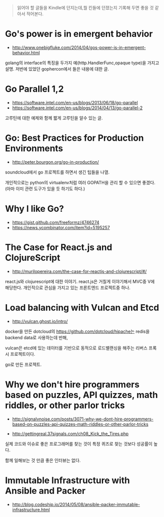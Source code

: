<!-- Title: Send-to-kindle 2014-05 -->
<!-- Created: 2014-05-10 -->
<!-- Updated: 2014-05-20 -->
<!-- Tags: send-to-kindle,golang,concurrency,coding,http -->


> 읽어야 할 글들을 Kindle에 던지는데,뭘 킨들에 던졌는지 기록해 두면 좋을 것 같아서 적어본다.

# Go's power is in emergent behavior

- http://www.onebigfluke.com/2014/04/gos-power-is-in-emergent-behavior.html

golang의 interface의 특징을 두가지 예(http.HandlerFunc,opaque type)을 가지고 설명.
저번에 있었던 gophercon에서 들은 내용에 대한 글.


# Go Parallel 1,2

- https://software.intel.com/en-us/blogs/2013/06/18/go-parallel
- https://software.intel.com/en-us/blogs/2014/04/13/go-parallel-2

고루틴에 대한 예제와 함께 짧게 고루틴을 알수 있는 글.

# Go: Best Practices for Production Environments

- http://peter.bourgon.org/go-in-production/

soundcloud에서 go 프로젝트를 하면서 생긴 팁들을 나열.

개인적으로는 python의 virtualenv처럼 여러 GOPATH을 관리 할 수 있으면 좋겠다.
(아마 이미 관련 도구가 있을 듯 하기도 하다.)

# Why I like Go?

- https://gist.github.com/freeformz/4746274
- https://news.ycombinator.com/item?id=5195257

# The Case for React.js and ClojureScript

- http://murilopereira.com/the-case-for-reactjs-and-clojurescript/#/

react.js와 clojurescript에 대한 이야기.
react.js은 거칠게 이야기해서 MVC중 V에 해당한다.
개인적으로 관심을 가지고 있는 프론트엔드 프로젝트중 하나.


# Load balancing with Vulcan and Etcd

- http://vulcan.ghost.io/intro/

docker을 만든 dotcloud의 https://github.com/dotcloud/hipache는  redis을 backend data로 사용하는데 반해,

vulcan은 etcd에 있는 데이터를 기반으로 동적으로 로드밸랜싱을 해주는 리버스 프록시 프로젝트이다.

go로 만든 프로젝트.


# Why we don't hire programmers based on puzzles, API quizzes, math riddles, or other parlor tricks

- http://signalvnoise.com/posts/3071-why-we-dont-hire-programmers-based-on-puzzles-api-quizzes-math-riddles-or-other-parlor-tricks

- http://gettingreal.37signals.com/ch08_Kick_the_Tires.php

실제 코드와 이슈로 좋은 프로그래머를 찾는 것이 특정 퀴즈로 찾는 것보다 성공률이 높다.

함께 일해보는 것 만큼 좋은 인터뷰는 없다.


# Immutable Infrastructure with Ansible and Packer

- http://blog.codeship.io/2014/05/08/ansible-packer-immutable-infrastructure.html
